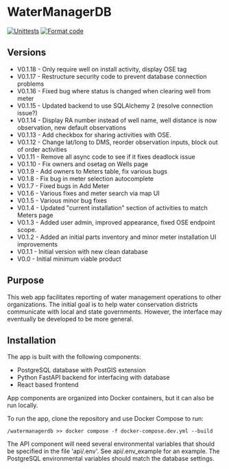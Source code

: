 # WaterManagerDB

[![Unittests](https://github.com/NMWDI/WaterManagerDB/actions/workflows/testing.yml/badge.svg)](https://github.com/NMWDI/WaterManagerDB/actions/workflows/testing.yml)
[![Format code](https://github.com/NMWDI/WaterManagerDB/actions/workflows/format_code.yml/badge.svg)](https://github.com/NMWDI/WaterManagerDB/actions/workflows/format_code.yml)

## Versions
- V0.1.18 - Only require well on install activity, display OSE tag
- V0.1.17 - Restructure security code to prevent database connection problems
- V0.1.16 - Fixed bug where status is changed when clearing well from meter
- V0.1.15 - Updated backend to use SQLAlchemy 2 (resolve connection issue?)
- V0.1.14 - Display RA number instead of well name, well distance is now observation, new default observations
- V0.1.13 - Add checkbox for sharing activities with OSE.
- V0.1.12 - Change lat/long to DMS, reorder observation inputs, block out of order activities
- V0.1.11 - Remove all async code to see if it fixes deadlock issue
- V0.1.10 - Fix owners and osetag on Wells page
- V0.1.9 - Add owners to Meters table, fix various bugs
- V0.1.8 - Fix bug in meter selection autocomplete
- V0.1.7 - Fixed bugs in Add Meter
- V0.1.6 - Various fixes and meter search via map UI
- V0.1.5 - Various minor bug fixes
- V0.1.4 - Updated "current installation" section of activities to match Meters page
- V0.1.3 - Added user admin, improved appearance, fixed OSE endpoint scope.
- V0.1.2 - Added an initial parts inventory and minor meter installation UI improvements
- V0.1.1 - Initial version with new clean database
- V0.0 - Initial minimum viable product

## Purpose
This web app facilitates reporting of water management operations to other organizations. The initial goal is to help water conservation districts communicate with local and state governments. However, the interface may eventually be developed to be more general.

## Installation
The app is built with the following components:
* PostgreSQL database with PostGIS extension
* Python FastAPI backend for interfacing with database
* React based frontend

App components are organized into Docker containers, but it can also be run locally.

To run the app, clone the repository and use Docker Compose to run:
```
/watermanagerdb >> docker compose -f docker-compose.dev.yml --build
```

The API component will need several environmental variables that should be specified in the file 'api/.env'. See api/.env_example for an example. The PostgreSQL environmental variables should match the database settings.
